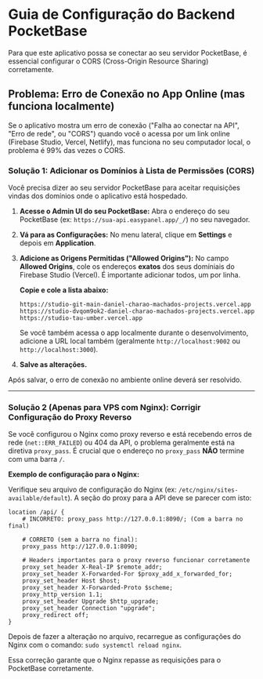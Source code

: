 # Guia de Configuração do Backend PocketBase

Para que este aplicativo possa se conectar ao seu servidor PocketBase, é essencial configurar o CORS (Cross-Origin Resource Sharing) corretamente.

## Problema: Erro de Conexão no App Online (mas funciona localmente)

Se o aplicativo mostra um erro de conexão ("Falha ao conectar na API", "Erro de rede", ou "CORS") quando você o acessa por um link online (Firebase Studio, Vercel, Netlify), mas funciona no seu computador local, o problema é 99% das vezes o CORS.

### Solução 1: Adicionar os Domínios à Lista de Permissões (CORS)

Você precisa dizer ao seu servidor PocketBase para aceitar requisições vindas dos domínios onde o aplicativo está hospedado.

1.  **Acesse o Admin UI do seu PocketBase:**
    Abra o endereço do seu PocketBase (ex: `https://sua-api.easypanel.app/_/`) no seu navegador.

2.  **Vá para as Configurações:**
    No menu lateral, clique em **Settings** e depois em **Application**.

3.  **Adicione as Origens Permitidas ("Allowed Origins"):**
    No campo **Allowed Origins**, cole os endereços **exatos** dos seus domíniais do Firebase Studio (Vercel). É importante adicionar todos, um por linha.

    **Copie e cole a lista abaixo:**
    ```
    https://studio-git-main-daniel-charao-machados-projects.vercel.app
    https://studio-dvqom9ok2-daniel-charao-machados-projects.vercel.app
    https://studio-tau-umber.vercel.app
    ```
    
    Se você também acessa o app localmente durante o desenvolvimento, adicione a URL local também (geralmente `http://localhost:9002` ou `http://localhost:3000`).

4.  **Salve as alterações.**

Após salvar, o erro de conexão no ambiente online deverá ser resolvido.

---

### Solução 2 (Apenas para VPS com Nginx): Corrigir Configuração do Proxy Reverso

Se você configurou o Nginx como proxy reverso e está recebendo erros de rede (`net::ERR_FAILED`) ou 404 da API, o problema geralmente está na diretiva `proxy_pass`. É crucial que o endereço no `proxy_pass` **NÃO** termine com uma barra `/`.

**Exemplo de configuração para o Nginx:**

Verifique seu arquivo de configuração do Nginx (ex: `/etc/nginx/sites-available/default`). A seção do proxy para a API deve se parecer com isto:

```nginx
location /api/ {
    # INCORRETO: proxy_pass http://127.0.0.1:8090/; (Com a barra no final)
    
    # CORRETO (sem a barra no final):
    proxy_pass http://127.0.0.1:8090;

    # Headers importantes para o proxy reverso funcionar corretamente
    proxy_set_header X-Real-IP $remote_addr;
    proxy_set_header X-Forwarded-For $proxy_add_x_forwarded_for;
    proxy_set_header Host $host;
    proxy_set_header X-Forwarded-Proto $scheme;
    proxy_http_version 1.1;
    proxy_set_header Upgrade $http_upgrade;
    proxy_set_header Connection "upgrade";
    proxy_redirect off;
}
```
Depois de fazer a alteração no arquivo, recarregue as configurações do Nginx com o comando: `sudo systemctl reload nginx`.

Essa correção garante que o Nginx repasse as requisições para o PocketBase corretamente.
